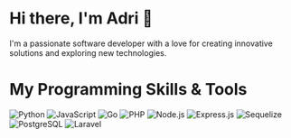 # Hi there, I'm Adri 👋
I'm a passionate software developer with a love for creating innovative solutions and exploring new technologies.
<br>

# My Programming Skills & Tools

![Python](https://img.shields.io/badge/-Python-3572A5?style=flat&logo=python&logoColor=white)
![JavaScript](https://img.shields.io/badge/-JavaScript-F7DF1E?style=flat&logo=javascript&logoColor=black)
![Go](https://img.shields.io/badge/-Go-00ADD8?style=flat&logo=go&logoColor=white)
![PHP](https://img.shields.io/badge/-PHP-777BB4?style=flat&logo=php&logoColor=white)
![Node.js](https://img.shields.io/badge/-Node.js-339933?style=flat&logo=node.js&logoColor=white)
![Express.js](https://img.shields.io/badge/-Express.js-000000?style=flat&logo=express&logoColor=white)
![Sequelize](https://img.shields.io/badge/-Sequelize-52B0E7?style=flat&logo=sequelize&logoColor=white)
![PostgreSQL](https://img.shields.io/badge/-PostgreSQL-4169E1?style=flat&logo=postgresql&logoColor=white)
![Laravel](https://img.shields.io/badge/-Laravel-E14B9C?style=flat&logo=laravel&logoColor=white)
